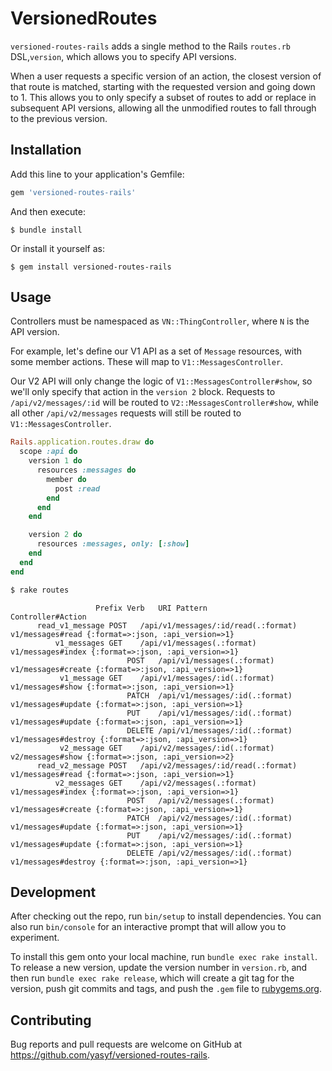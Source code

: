 # VersionedRoutes

`versioned-routes-rails` adds a single method to the Rails `routes.rb` DSL,`version`, which allows you to specify API versions.

When a user requests a specific version of an action, the closest version of that route is matched, starting with the requested version and going down to 1. This allows you to only specify a subset of routes to add or replace in subsequent API versions, allowing all the unmodified routes to fall through to the previous version.

## Installation

Add this line to your application's Gemfile:

```ruby
gem 'versioned-routes-rails'
```

And then execute:

    $ bundle install

Or install it yourself as:

    $ gem install versioned-routes-rails

## Usage

Controllers must be namespaced as `VN::ThingController`, where `N` is the API version.

For example, let's define our V1 API as a set of `Message` resources, with some member actions. These will map to `V1::MessagesController`.

Our V2 API will only change the logic of `V1::MessagesController#show`, so we'll only specify that action in the `version 2` block. Requests to `/api/v2/messages/:id` will be routed to `V2::MessagesController#show`, while all other `/api/v2/messages` requests will still be routed to `V1::MessagesController`.

```ruby
Rails.application.routes.draw do
  scope :api do
    version 1 do
      resources :messages do
        member do
          post :read
        end
      end
    end

    version 2 do
      resources :messages, only: [:show]
    end
  end
end
```

```bash
$ rake routes
```

```text
                   Prefix Verb   URI Pattern                                                                              Controller#Action
      read_v1_message POST   /api/v1/messages/:id/read(.:format)                                                  v1/messages#read {:format=>:json, :api_version=>1}
          v1_messages GET    /api/v1/messages(.:format)                                                           v1/messages#index {:format=>:json, :api_version=>1}
                          POST   /api/v1/messages(.:format)                                                           v1/messages#create {:format=>:json, :api_version=>1}
           v1_message GET    /api/v1/messages/:id(.:format)                                                       v1/messages#show {:format=>:json, :api_version=>1}
                          PATCH  /api/v1/messages/:id(.:format)                                                       v1/messages#update {:format=>:json, :api_version=>1}
                          PUT    /api/v1/messages/:id(.:format)                                                       v1/messages#update {:format=>:json, :api_version=>1}
                          DELETE /api/v1/messages/:id(.:format)                                                       v1/messages#destroy {:format=>:json, :api_version=>1}
           v2_message GET    /api/v2/messages/:id(.:format)                                                       v2/messages#show {:format=>:json, :api_version=>2}
      read_v2_message POST   /api/v2/messages/:id/read(.:format)                                                  v1/messages#read {:format=>:json, :api_version=>1}
          v2_messages GET    /api/v2/messages(.:format)                                                           v1/messages#index {:format=>:json, :api_version=>1}
                          POST   /api/v2/messages(.:format)                                                           v1/messages#create {:format=>:json, :api_version=>1}
                          PATCH  /api/v2/messages/:id(.:format)                                                       v1/messages#update {:format=>:json, :api_version=>1}
                          PUT    /api/v2/messages/:id(.:format)                                                       v1/messages#update {:format=>:json, :api_version=>1}
                          DELETE /api/v2/messages/:id(.:format)                                                       v1/messages#destroy {:format=>:json, :api_version=>1}
```

## Development

After checking out the repo, run `bin/setup` to install dependencies. You can also run `bin/console` for an interactive prompt that will allow you to experiment.

To install this gem onto your local machine, run `bundle exec rake install`. To release a new version, update the version number in `version.rb`, and then run `bundle exec rake release`, which will create a git tag for the version, push git commits and tags, and push the `.gem` file to [rubygems.org](https://rubygems.org).

## Contributing

Bug reports and pull requests are welcome on GitHub at https://github.com/yasyf/versioned-routes-rails.

